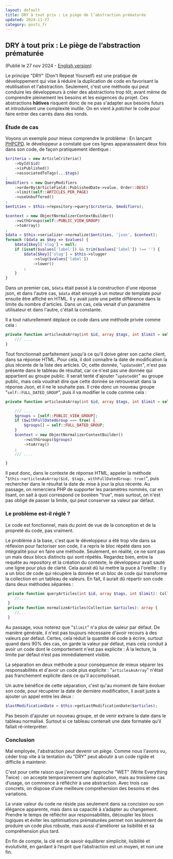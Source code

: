 ```yaml
---
layout: default
title: DRY à tout prix : Le piège de l’abstraction prématurée
updated: 2024-11-27
category: posts_fr
---
```


## DRY à tout prix : Le piège de l’abstraction prématurée
(Publié le 27 nov 2024 - [English version](/en/hasty-abstraction))

Le principe "DRY" (Don't Repeat Yourself) est une pratique de développement qui vise à réduire la duplication de code en favorisant la réutilisation et l'abstraction.
Seulement, c'est une méthode qui peut conduire les développeurs à créer des abstractions trop tôt, avant même de comprendre pleinement les besoins et les exigences du projet.
Ces abstractions **hâtives** risquent donc de ne pas s'adapter aux besoins futurs et introduisent une complexité inutile. On en vient à *patcher* le code pour faire entrer des carrés dans des ronds.

### Étude de cas
Voyons un exemple pour mieux comprendre le problème : En lançant [PHPCPD](https://github.com/sebastianbergmann/phpcpd). le développeur a constaté que ces lignes apparaissaient deux fois dans son code, de façon pratiquement identique : 
```php
$criteria = new ArticleCriteria()
    ->byId($id)
    ->isPublished()
    ->associatedToTags(...$tags)
;
$modifiers = new QueryModifiers
    ->orderBy(ArticleField::PublishedDate->value, Order::DESC)
    ->limit(self::ARTICLES_PER_PAGE)
    ->useUnbuffered()
;
$entities = $this->repository->query($criteria, $modifiers);

$context = new ObjectNormalizerContextBuilder()
    ->withGroups(self::PUBLIC_VIEW_GROUP)
    ->toArray()
;
$data = $this->serializer->normalize($entities, 'json', $context);
foreach ($data as $key => $values) {
    $data[$key]['slug'] = null;
    if (isset($values['label']) && trim($values['label']) !== '') {
        $data[$key]['slug'] = $this->slugger
            ->slug($values['label'])
            ->lower()
        ;
    }
}
```

Dans un premier cas, `$data` était passé à la construction d'une réponse json, et dans l'autre cas, `$data` était envoyé à un moteur de template pour ensuite être affiché en HTML.
Il y avait juste une petite différence dans la limite du nombre d'articles. Dans un cas, cela venait d'un paramètre utilisateur et dans l'autre, c'était la constante.

Il a tout naturellement déplacé ce code dans une méthode privée comme cela :
```php
private function articlesAsArray(int $id, array $tags, int $limit = self::ARTICLES_PER_PAGE): array {
    /// ....
}
```

Tout fonctionnait parfaitement jusqu'à ce qu'il doive gérer son cache client, dans sa réponse HTML. Pour cela, il doit connaître la date de modification la plus récente de la liste des articles.
Or, cette donnée, "`updatedAt`", n'est pas présente dans le tableau de résultat, car ce n'est pas une donnée qui appartient au groupe public.
Il serait tenté d'ajouter "`updatedAt`" au groupe public, mais cela voudrait dire que cette donnée se retrouverait dans la réponse Json, et il ne le souhaite pas.
Il crée donc un nouveau groupe "`self::FULL_DATED_GROUP`", puis il va modifier le code comme cela : 

```php
private function articlesAsArray(int $id, array $tags, int $limit = self::ARTICLES_PER_PAGE, bool $withFullDatedGroup = false): array {

    /// ....
    $groups = [self::PUBLIC_VIEW_GROUP];
    if ($withFullDatedGroup === true) {
        $groups[] = self::FULL_DATED_GROUP;
    }
    $context = new ObjectNormalizerContextBuilder()
        ->withGroups($groups)
        ->toArray()
    ;
    /// ....

}
```

Il peut donc, dans le contexte de réponse HTML, appeler la méthode "`$this->articlesAsArray($id, $tags, withFullDatedGroup: true)`", puis rechercher dans le résultat la date de mise à jour la plus récente.
Au passage, on remerciera PHP de supporter les paramètres nommés, car en lisant, on sait à quoi correspond ce booléen "true", mais surtout, on n'est pas obligé de passer la limite, qui peut conserver sa valeur par défaut.

### Le problème est-il réglé ?

Le code est fonctionnel, mais du point de vue de la conception et de la propreté du code, pas vraiment.

Le problème à la base, c'est que le développeur a été trop vite dans sa réflexion pour factoriser son code, il a repris le bloc répété dans son intégralité pour en faire une méthode.
Seulement, en réalité, ce ne sont pas un mais deux blocs distincts qui sont répétés.
Regardez bien, entre la requête au repository et la création du contexte, le développeur avait sauté une ligne pour plus de clarté.
Cela aurait dû lui mettre la puce à l'oreille : Il y a un bloc de code qui récupère la donnée et un bloc de code qui transforme la collection en un tableau de valeurs.
En fait, il aurait dû répartir son code dans deux méthodes séparées : 
```php
 private function queryArticles(int $id, array $tags, int $limit): Collection {
    //...
 }
 private function normalizeArticles(Collection $articles): array {
    //...
 }
```

Au passage, vous noterez que "`$limit`" n'a plus de valeur par défaut.
De manière générale, il n'est pas toujours nécessaire d'avoir recours à des valeurs par défaut.
Certes, cela réduit la quantité de code à écrire, surtout quand dans 90% des cas, on garde la valeur par défaut, mais cela conduit à avoir un code dont le comportement n'est pas explicite : À la lecture, la limite par défaut n’est pas immédiatement visible.

La séparation en deux méthode a pour conséquence de mieux séparer les responsabilités et d'avoir un code plus explicite : "`articlesAsArray`" n'était pas franchement explicite dans ce qu'il accomplissait.

Un autre bénéfice de cette séparation, c'est qu'au moment de faire évoluer son code, pour récupérer la date de dernière modification, il avait juste à ajouter un appel entre les deux :

 ```php
 $lastModificationDate = $this->getLastModificationDate($articles);
 ```

Pas besoin d'ajouter un nouveau groupe, et de venir extraire la date dans le tableau normalisé. Surtout si ce tableau contenait une date formatée qu'il fallait ré-interpréter.

### Conclusion

Mal employée, l'abstraction peut devenir un piège. Comme nous l'avons vu, céder trop vite à la tentation du "DRY" peut aboutir à un code rigide et difficile à maintenir.

C'est pour cette raison que j'encourage l'approche "WET" (Write Everything Twice) : on accepte temporairement une duplication, mais au troisième cas d’usage, on commence à réfléchir à une abstraction. Avec trois cas concrets, on dispose d’une meilleure compréhension des besoins et des variations.

La vraie valeur du code ne réside pas seulement dans sa concision ou son élégance apparente, mais dans sa capacité à s’adapter au changement.
Prendre le temps de réfléchir aux responsabilités, découpler les blocs logiques et éviter les optimisations prématurées permet non seulement de produire un code plus robuste, mais aussi d'améliorer sa lisibilité et sa compréhension plus tard.

En fin de compte, la clé est de savoir équilibrer simplicité, lisibilité et évolutivité, en gardant à l’esprit que l’abstraction est un moyen, et non une fin.
